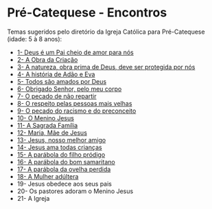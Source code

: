 # Pré-Catequese - Encontros

Temas sugeridos pelo diretório da Igreja Católica para Pré-Catequese (idade: 5 à 8 anos):

- [1- Deus é um Pai cheio de amor para nós](./1.md)
- [2- A Obra da Criação](./2.md)
- [3- A natureza, obra prima de Deus, deve ser protegida por nós](./3.md)
- [4- A história de Adão e Eva](./4.md)
- [5- Todos são amados por Deus](./5.md)
- [6- Obrigado Senhor, pelo meu corpo](./6.md)
- [7- O pecado de não repartir](./7.md)
- [8- O respeito pelas pessoas mais velhas](./8.md)
- [9- O pecado do racismo e do preconceito](./9.md)
- [10- O Menino Jesus](./10.md)
- [11- A Sagrada Família](./11.md)
- [12- Maria, Mãe de Jesus](./12.md)
- [13- Jesus, nosso melhor amigo](./13-14.md)
- [14- Jesus ama todas crianças](./13-14.md)
- [15- A parábola do filho pródigo](./15.md)
- [16- A parábola do bom samaritano](./16.md)
- [17- A parábola da ovelha perdida](./17.md)
- [18- A Mulher adúltera](./18.md)
- 19- Jesus obedece aos seus pais
- 20- Os pastores adoram o Menino Jesus
- 21- A Igreja
